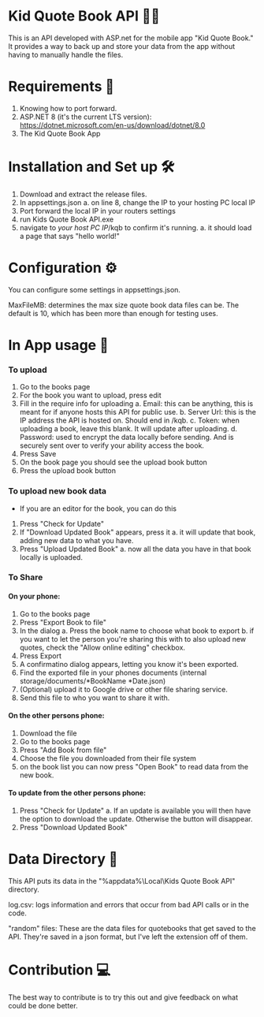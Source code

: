 # Kid Quote Book API 📖🛜
This is an API developed with ASP.net for the mobile app "Kid Quote Book." It provides a way to back up and store your data from the app without having to manually handle the files.

# Requirements 📝
1. Knowing how to port forward.
2. ASP.NET 8 (it's the current LTS version): https://dotnet.microsoft.com/en-us/download/dotnet/8.0
3. The Kid Quote Book App

# Installation and Set up 🛠️
1. Download and extract the release files.
2. In appsettings.json
  a. on line 8, change the IP to your hosting PC local IP
3. Port forward the local IP in your routers settings
4. run Kids Quote Book API.exe
5. navigate to *your host PC IP*/kqb to confirm it's running.
  a. it should load a page that says "hello world!"

# Configuration ⚙️
You can configure some settings in appsettings.json.

MaxFileMB: determines the max size quote book data files can be. The default is 10, which has been more than enough for testing uses.

# In App usage 📱
### To upload
1. Go to the books page
2. For the book you want to upload, press edit
3. Fill in the require info for uploading
  a. Email: this can be anything, this is meant for if anyone hosts this API for public use.
  b. Server Url: this is the IP address the API is hosted on. Should end in /kqb.
  c. Token: when uploading a book, leave this blank. It will update after uploading.
  d. Password: used to encrypt the data locally before sending. And is securely sent over to verify your ability access the book.
4. Press Save
5. On the book page you should see the upload book button
6. Press the upload book button

### To upload new book data
- If you are an editor for the book, you can do this
1. Press "Check for Update"
2. If "Download Updated Book" appears, press it
  a.  it will update that book, adding new data to what you have.
3. Press "Upload Updated Book"
  a. now all the data you have in that book locally is uploaded.

### To Share
#### On your phone:
1. Go to the books page
2. Press "Export Book to file"
3. In the dialog
  a. Press the book name to choose what book to export
  b. if you want to let the person you're sharing this with to also upload new quotes, check the "Allow online editing" checkbox.
4. Press Export
5. A confirmatino dialog appears, letting you know it's been exported.
6. Find the exported file in your phones documents (internal storage/documents/*BookName *Date.json)
7. (Optional) upload it to Google drive or other file sharing service.
8. Send this file to who you want to share it with.

#### On the other persons phone:
1. Download the file
2. Go to the books page
3. Press "Add Book from file"
4. Choose the file you downloaded from their file system
5. on the book list you can now press "Open Book" to read data from the new book.

#### To update from the other persons phone:
1. Press "Check for Update"
  a. If an update is available you will then have the option to download the update.
     Otherwise the button will disappear.
2. Press "Download Updated Book"

# Data Directory 📂
This API puts its data in the "%appdata%\Local\Kids Quote Book API" directory.

log.csv: logs information and errors that occur from bad API calls or in the code.

"random" files: These are the data files for quotebooks that get saved to the API. They're saved in a json format, but I've left the extension off of them.

# Contribution 💻
The best way to contribute is to try this out and give feedback on what could be done better.
